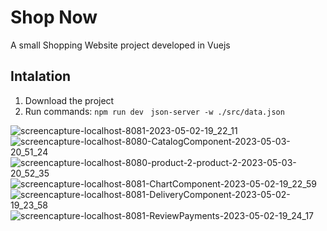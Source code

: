 # Shop Now
A small Shopping Website project developed in Vuejs

## Intalation
1. Download the project
2. Run commands:
```npm run dev```
``` json-server -w ./src/data.json```

![screencapture-localhost-8081-2023-05-02-19_22_11](https://user-images.githubusercontent.com/89931941/235726059-bf03c92a-f047-4cc4-8fc8-192841a78e5e.png)
![screencapture-localhost-8080-CatalogComponent-2023-05-03-20_51_24](https://user-images.githubusercontent.com/89931941/236002486-31ea6853-627e-47cf-a22a-52a0593b8ed3.png)
![screencapture-localhost-8080-product-2-product-2-2023-05-03-20_52_35](https://user-images.githubusercontent.com/89931941/236002684-9b699efb-1855-4195-b9fe-ad8f5351e913.png)
![screencapture-localhost-8081-ChartComponent-2023-05-02-19_22_59](https://user-images.githubusercontent.com/89931941/235726128-d7a2263b-b6d8-45f4-a427-df6822ff61bd.png)
![screencapture-localhost-8081-DeliveryComponent-2023-05-02-19_23_58](https://user-images.githubusercontent.com/89931941/235726419-40fe1a19-b9ac-4207-84ce-f5e4825f8166.png)
![screencapture-localhost-8081-ReviewPayments-2023-05-02-19_24_17](https://user-images.githubusercontent.com/89931941/235726678-68d3f7f3-01f5-491c-86f8-0abf7fcf025e.png)


